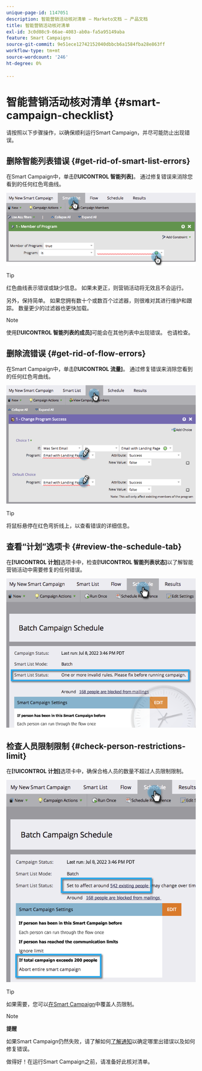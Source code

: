 ```yaml
---
unique-page-id: 1147051
description: 智能营销活动核对清单 — Marketo文档 — 产品文档
title: 智能营销活动核对清单
exl-id: 3c0d08c9-66ae-4083-ab0a-fa5a95149aba
feature: Smart Campaigns
source-git-commit: 9e51ece12742152040dbbcb6a1584fba28e863ff
workflow-type: tm+mt
source-wordcount: '246'
ht-degree: 0%

---
```


# 智能营销活动核对清单 {#smart-campaign-checklist}

请按照以下步骤操作，以确保顺利运行Smart Campaign，并尽可能防止出现错误。

## 删除智能列表错误 {#get-rid-of-smart-list-errors}

在Smart Campaign中，单击&#x200B;**[!UICONTROL 智能列表]**。 通过修复错误来消除您看到的任何红色弯曲线。

![](assets/smart-campaign-checklist-1.png)

>[!TIP]
>
>红色曲线表示错误或缺少信息。 如果未更正，则营销活动将无效且不会运行。
>
>另外，保持简单。 如果您拥有数十个或数百个过滤器，则很难对其进行维护和跟踪。 数量更少的过滤器也更快加载。

>[!NOTE]
>
>使用&#x200B;**[!UICONTROL 智能列表的成员]**&#x200B;可能会在其他列表中出现错误。 也请检查。

## 删除流错误 {#get-rid-of-flow-errors}

在Smart Campaign中，单击&#x200B;**[!UICONTROL 流量]**。 通过修复错误来消除您看到的任何红色弯曲线。

![](assets/smart-campaign-checklist-2.png)

>[!TIP]
>
>将鼠标悬停在红色弯折线上，以查看错误的详细信息。

## 查看“计划”选项卡 {#review-the-schedule-tab}

在&#x200B;**[!UICONTROL 计划]**&#x200B;选项卡中，检查&#x200B;**[!UICONTROL 智能列表状态]**&#x200B;以了解智能营销活动中需要修复的任何错误。

![](assets/smart-campaign-checklist-3.png)

## 检查人员限制限制 {#check-person-restrictions-limit}

在&#x200B;**[!UICONTROL 计划]**&#x200B;选项卡中，确保合格人员的数量不超过人员限制限制。

![](assets/smart-campaign-checklist-4.png)

>[!TIP]
>
>如果需要，您可以[在Smart Campaign](/help/marketo/product-docs/core-marketo-concepts/smart-campaigns/using-smart-campaigns/override-person-restrictions-in-a-smart-campaign.md)中覆盖人员限制。

>[!NOTE]
>
>**提醒**
>
>如果Smart Campaign仍然失败，请了解如何[了解通知](/help/marketo/product-docs/core-marketo-concepts/miscellaneous/understanding-notifications.md)以确定哪里出错误以及如何修复错误。

做得好！在运行Smart Campaign之前，请准备好此核对清单。
